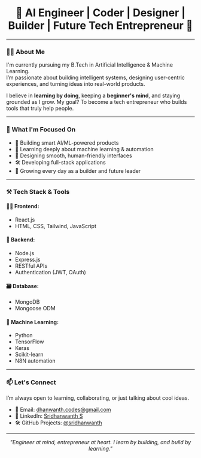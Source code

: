 
<h1 align="center"><strong>🚀 AI Engineer | Coder | Designer | Builder | Future Tech Entrepreneur 🚀</strong></h1>

---

### 👨‍💻 About Me

I'm currently pursuing my B.Tech in Artificial Intelligence & Machine Learning.\
I’m passionate about building intelligent systems, designing user-centric experiences, and turning ideas into real-world products.

I believe in **learning by doing**, keeping a **beginner's mind**, and staying grounded as I grow. My goal? To become a tech entrepreneur who builds tools that truly help people.

---

### 🚀 What I'm Focused On

- 🤖 Building smart AI/ML-powered products  
- 🧠 Learning deeply about machine learning & automation  
- 🎨 Designing smooth, human-friendly interfaces  
- 🛠️ Developing full-stack applications  
- 🌱 Growing every day as a builder and future leader  

---

### ⚒️ Tech Stack & Tools

#### 👨‍💻 **Frontend:**
- React.js  
- HTML, CSS, Tailwind, JavaScript  

#### 🔧 **Backend:**
- Node.js  
- Express.js  
- RESTful APIs  
- Authentication (JWT, OAuth)  

#### 🗃️ **Database:**
- MongoDB  
- Mongoose ODM  

#### 🤖 **Machine Learning:**
- Python  
- TensorFlow  
- Keras  
- Scikit-learn  
- N8N automation  

---

### 📫 Let's Connect

I’m always open to learning, collaborating, or just talking about cool ideas.

- 📧 Email: [dhanwanth.codes@gmail.com](mailto:dhanwanth.codes@gmail.com)  
- 💼 LinkedIn: [Sridhanwanth S](https://www.linkedin.com/in/sridhanwanth-s-39b94a189)  
- 🛠️ GitHub Projects: [@sridhanwanth](https://github.com/sridhanwanth)  

---

<p align="center">
  <i>"Engineer at mind, entrepreneur at heart. I learn by building, and build by learning."</i>
</p>

